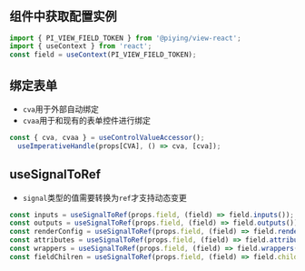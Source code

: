 #

## 组件中获取配置实例

```typescript
import { PI_VIEW_FIELD_TOKEN } from '@piying/view-react';
import { useContext } from 'react';
const field = useContext(PI_VIEW_FIELD_TOKEN);
```

## 绑定表单

- `cva`用于外部自动绑定
- `cvaa`用于和现有的表单控件进行绑定

```typescript
const { cva, cvaa } = useControlValueAccessor();
  useImperativeHandle(props[CVA], () => cva, [cva]);
```

## useSignalToRef

- `signal`类型的值需要转换为`ref`才支持动态变更

```typescript
const inputs = useSignalToRef(props.field, (field) => field.inputs());
const outputs = useSignalToRef(props.field, (field) => field.outputs());
const renderConfig = useSignalToRef(props.field, (field) => field.renderConfig());
const attributes = useSignalToRef(props.field, (field) => field.attributes());
const wrappers = useSignalToRef(props.field, (field) => field.wrappers());
const fieldChilren = useSignalToRef(props.field, (field) => field.children?.());
```
